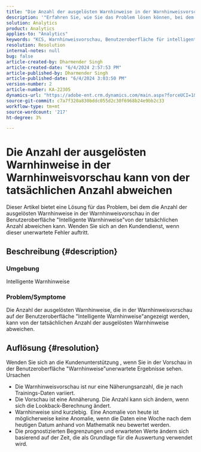 ```yaml
---
title: "Die Anzahl der ausgelösten Warnhinweise in der Warnhinweisvorschau kann von der tatsächlichen Anzahl abweichen"
description: '"Erfahren Sie, wie Sie das Problem lösen können, bei dem die Anzahl der ausgelösten Warnhinweise in der Warnhinweisvorschau in der Benutzeroberfläche "Intelligente Warnhinweise"von der tatsächlichen Anzahl abweichen kann."'
solution: Analytics
product: Analytics
applies-to: "Analytics"
keywords: "KCS, Warnhinweisvorschau, Benutzeroberfläche für intelligente Warnhinweise, Adobe Analytics"
resolution: Resolution
internal-notes: null
bug: false
article-created-by: Dharmender Singh
article-created-date: "6/4/2024 2:57:53 PM"
article-published-by: Dharmender Singh
article-published-date: "6/4/2024 3:03:50 PM"
version-number: 2
article-number: KA-22305
dynamics-url: "https://adobe-ent.crm.dynamics.com/main.aspx?forceUCI=1&pagetype=entityrecord&etn=knowledgearticle&id=452203cd-8222-ef11-840a-000d3a37816b"
source-git-commit: c7a7f320a830bddc055d2c30f6968b24e9bb2c33
workflow-type: tm+mt
source-wordcount: '217'
ht-degree: 3%

---
```


# Die Anzahl der ausgelösten Warnhinweise in der Warnhinweisvorschau kann von der tatsächlichen Anzahl abweichen


Dieser Artikel bietet eine Lösung für das Problem, bei dem die Anzahl der ausgelösten Warnhinweise in der Warnhinweisvorschau in der Benutzeroberfläche &quot;Intelligente Warnhinweise&quot;von der tatsächlichen Anzahl abweichen kann. Wenden Sie sich an den Kundendienst, wenn dieser unerwartete Fehler auftritt.

## Beschreibung {#description}


### Umgebung

Intelligente Warnhinweise



### <b>Problem/Symptome</b>

Die Anzahl der ausgelösten Warnhinweise, die in der Warnhinweisvorschau auf der Benutzeroberfläche &quot;Intelligente Warnhinweise&quot;angezeigt werden, kann von der tatsächlichen Anzahl der ausgelösten Warnhinweise abweichen.






## Auflösung {#resolution}


Wenden Sie sich an die Kundenunterstützung , wenn Sie in der Vorschau in der Benutzeroberfläche &quot;Warnhinweise&quot;unerwartete Ergebnisse sehen.
<br>Ursachen<br>
- Die Warnhinweisvorschau ist nur eine Näherungsanzahl, die je nach Trainings-Daten variiert.
- Die Vorschau ist eine Annäherung. Die Anzahl kann sich ändern, wenn sich die Lookback-Berechnung ändert.
- Warnhinweise sind kurzlebig.  Eine Anomalie von heute ist möglicherweise keine Anomalie, wenn die Daten eine Woche nach dem heutigen Datum anhand von Mathematik neu bewertet werden.
- Die prognostizierten Begrenzungen und erwarteten Werte ändern sich basierend auf der Zeit, die als Grundlage für die Auswertung verwendet wird.

